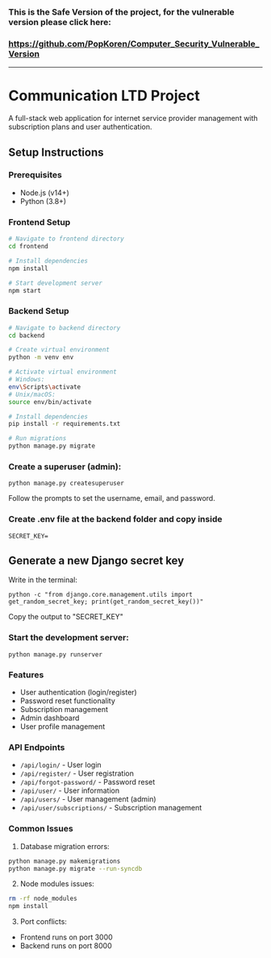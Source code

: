 ### This is the Safe Version of the project, for the vulnerable version please click here:
### https://github.com/PopKoren/Computer_Security_Vulnerable_Version
___

# Communication LTD Project

A full-stack web application for internet service provider management with subscription plans and user authentication.

## Setup Instructions

### Prerequisites
- Node.js (v14+)
- Python (3.8+)

### Frontend Setup
```bash
# Navigate to frontend directory
cd frontend

# Install dependencies
npm install

# Start development server
npm start
```

### Backend Setup
```bash
# Navigate to backend directory
cd backend

# Create virtual environment
python -m venv env

# Activate virtual environment
# Windows:
env\Scripts\activate
# Unix/macOS:
source env/bin/activate

# Install dependencies
pip install -r requirements.txt

# Run migrations
python manage.py migrate
```

### Create a superuser (admin):
```
python manage.py createsuperuser
```
Follow the prompts to set the username, email, and password.


### Create .env file at the backend folder and copy inside
```
SECRET_KEY=
```

## Generate a new Django secret key
Write in the terminal:
```
python -c "from django.core.management.utils import get_random_secret_key; print(get_random_secret_key())"
```
Copy the output to "SECRET_KEY"


### Start the development server:
```
python manage.py runserver
```

### Features
- User authentication (login/register)
- Password reset functionality
- Subscription management
- Admin dashboard
- User profile management

### API Endpoints
- `/api/login/` - User login
- `/api/register/` - User registration
- `/api/forgot-password/` - Password reset
- `/api/user/` - User information
- `/api/users/` - User management (admin)
- `/api/user/subscriptions/` - Subscription management


### Common Issues
1. Database migration errors:
```bash
python manage.py makemigrations
python manage.py migrate --run-syncdb
```

2. Node modules issues:
```bash
rm -rf node_modules
npm install
```

3. Port conflicts:
- Frontend runs on port 3000
- Backend runs on port 8000


